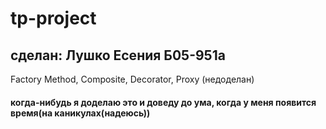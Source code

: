 # tp-project

## сделан:  Лушко Есения Б05-951а


Factory Method,
Composite,
Decorator,
Proxy (недоделан)

#### когда-нибудь я доделаю это и доведу до ума, когда у меня появится время(на каникулах(надеюсь))
